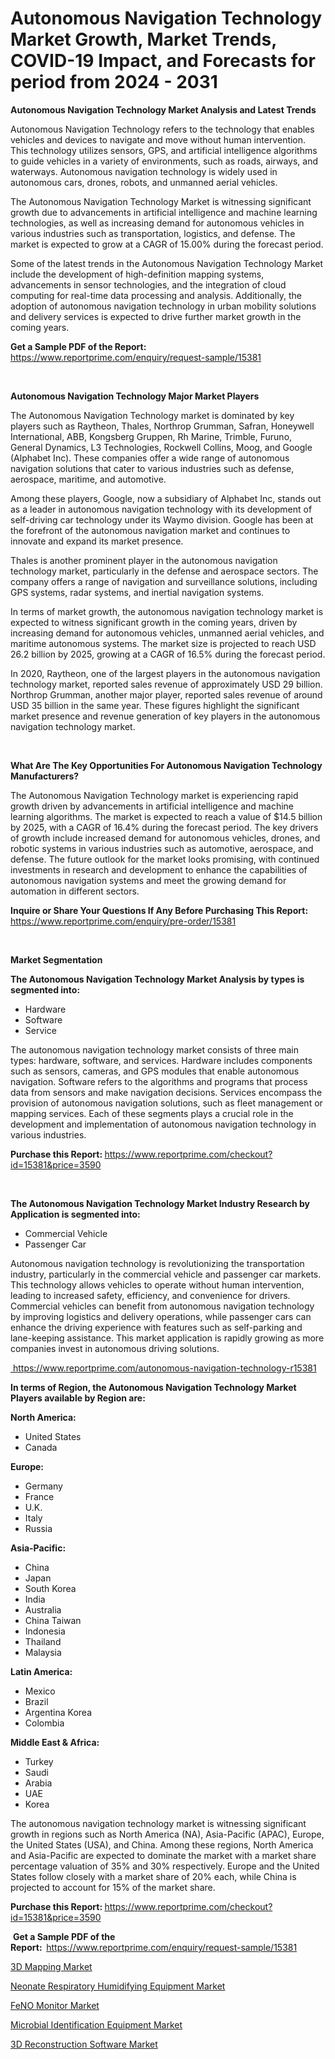 <p><h1>Autonomous Navigation Technology Market Growth, Market Trends, COVID-19 Impact, and Forecasts for period from 2024 - 2031</h1></p><p><strong>Autonomous Navigation Technology Market Analysis and Latest Trends</strong></p>
<p><p>Autonomous Navigation Technology refers to the technology that enables vehicles and devices to navigate and move without human intervention. This technology utilizes sensors, GPS, and artificial intelligence algorithms to guide vehicles in a variety of environments, such as roads, airways, and waterways. Autonomous navigation technology is widely used in autonomous cars, drones, robots, and unmanned aerial vehicles.</p><p>The Autonomous Navigation Technology Market is witnessing significant growth due to advancements in artificial intelligence and machine learning technologies, as well as increasing demand for autonomous vehicles in various industries such as transportation, logistics, and defense. The market is expected to grow at a CAGR of 15.00% during the forecast period.</p><p>Some of the latest trends in the Autonomous Navigation Technology Market include the development of high-definition mapping systems, advancements in sensor technologies, and the integration of cloud computing for real-time data processing and analysis. Additionally, the adoption of autonomous navigation technology in urban mobility solutions and delivery services is expected to drive further market growth in the coming years.</p></p>
<p><strong>Get a Sample PDF of the Report:&nbsp;</strong> <a href="https://www.reportprime.com/enquiry/request-sample/15381">https://www.reportprime.com/enquiry/request-sample/15381</a></p>
<p>&nbsp;</p>
<p><strong>Autonomous Navigation Technology Major Market Players</strong></p>
<p><p>The Autonomous Navigation Technology market is dominated by key players such as Raytheon, Thales, Northrop Grumman, Safran, Honeywell International, ABB, Kongsberg Gruppen, Rh Marine, Trimble, Furuno, General Dynamics, L3 Technologies, Rockwell Collins, Moog, and Google (Alphabet Inc). These companies offer a wide range of autonomous navigation solutions that cater to various industries such as defense, aerospace, maritime, and automotive.</p><p>Among these players, Google, now a subsidiary of Alphabet Inc, stands out as a leader in autonomous navigation technology with its development of self-driving car technology under its Waymo division. Google has been at the forefront of the autonomous navigation market and continues to innovate and expand its market presence.</p><p>Thales is another prominent player in the autonomous navigation technology market, particularly in the defense and aerospace sectors. The company offers a range of navigation and surveillance solutions, including GPS systems, radar systems, and inertial navigation systems.</p><p>In terms of market growth, the autonomous navigation technology market is expected to witness significant growth in the coming years, driven by increasing demand for autonomous vehicles, unmanned aerial vehicles, and maritime autonomous systems. The market size is projected to reach USD 26.2 billion by 2025, growing at a CAGR of 16.5% during the forecast period.</p><p>In 2020, Raytheon, one of the largest players in the autonomous navigation technology market, reported sales revenue of approximately USD 29 billion. Northrop Grumman, another major player, reported sales revenue of around USD 35 billion in the same year. These figures highlight the significant market presence and revenue generation of key players in the autonomous navigation technology market.</p></p>
<p>&nbsp;</p>
<p><strong>What Are The Key Opportunities For Autonomous Navigation Technology Manufacturers?</strong></p>
<p><p>The Autonomous Navigation Technology market is experiencing rapid growth driven by advancements in artificial intelligence and machine learning algorithms. The market is expected to reach a value of $14.5 billion by 2025, with a CAGR of 16.4% during the forecast period. The key drivers of growth include increased demand for autonomous vehicles, drones, and robotic systems in various industries such as automotive, aerospace, and defense. The future outlook for the market looks promising, with continued investments in research and development to enhance the capabilities of autonomous navigation systems and meet the growing demand for automation in different sectors.</p></p>
<p><strong>Inquire or Share Your Questions If Any Before Purchasing This Report:</strong> <a href="https://www.reportprime.com/enquiry/pre-order/15381">https://www.reportprime.com/enquiry/pre-order/15381</a></p>
<p>&nbsp;</p>
<p><strong>Market Segmentation</strong></p>
<p><strong>The Autonomous Navigation Technology Market Analysis by types is segmented into:</strong></p>
<p><ul><li>Hardware</li><li>Software</li><li>Service</li></ul></p>
<p><p>The autonomous navigation technology market consists of three main types: hardware, software, and services. Hardware includes components such as sensors, cameras, and GPS modules that enable autonomous navigation. Software refers to the algorithms and programs that process data from sensors and make navigation decisions. Services encompass the provision of autonomous navigation solutions, such as fleet management or mapping services. Each of these segments plays a crucial role in the development and implementation of autonomous navigation technology in various industries.</p></p>
<p><strong>Purchase this Report:&nbsp;</strong><a href="https://www.reportprime.com/checkout?id=15381&price=3590">https://www.reportprime.com/checkout?id=15381&price=3590</a></p>
<p>&nbsp;</p>
<p><strong>The Autonomous Navigation Technology Market Industry Research by Application is segmented into:</strong></p>
<p><ul><li>Commercial Vehicle</li><li>Passenger Car</li></ul></p>
<p><p>Autonomous navigation technology is revolutionizing the transportation industry, particularly in the commercial vehicle and passenger car markets. This technology allows vehicles to operate without human intervention, leading to increased safety, efficiency, and convenience for drivers. Commercial vehicles can benefit from autonomous navigation technology by improving logistics and delivery operations, while passenger cars can enhance the driving experience with features such as self-parking and lane-keeping assistance. This market application is rapidly growing as more companies invest in autonomous driving solutions.</p></p>
<p><a href="https://www.reportprime.com/autonomous-navigation-technology-r15381">&nbsp;https://www.reportprime.com/autonomous-navigation-technology-r15381</a></p>
<p><strong>In terms of Region, the Autonomous Navigation Technology Market Players available by Region are:</strong></p>
<p>
    <p> <strong> North America: </strong>
        <ul>
            <li>United States</li>
            <li>Canada</li>
        </ul>
        </p> 
    <p> <strong> Europe: </strong>
        <ul>
            <li>Germany</li>
            <li>France</li>
            <li>U.K.</li>
            <li>Italy</li>
            <li>Russia</li>
        </ul>
        </p> 
    <p> <strong> Asia-Pacific: </strong>
        <ul>
            <li>China</li>
            <li>Japan</li>
            <li>South Korea</li>
            <li>India</li>
            <li>Australia</li>
            <li>China Taiwan</li>
            <li>Indonesia</li>
            <li>Thailand</li>
            <li>Malaysia</li>
        </ul>
        </p> 
    <p> <strong> Latin America: </strong>
        <ul>
            <li>Mexico</li>
            <li>Brazil</li>
            <li>Argentina Korea</li>
            <li>Colombia</li>
        </ul>
        </p> 
    <p> <strong> Middle East & Africa: </strong>
        <ul>
            <li>Turkey</li>
            <li>Saudi</li>
            <li>Arabia</li>
            <li>UAE</li>
            <li>Korea</li>
        </ul>
    </p>
    </p>
<p><p>The autonomous navigation technology market is witnessing significant growth in regions such as North America (NA), Asia-Pacific (APAC), Europe, the United States (USA), and China. Among these regions, North America and Asia-Pacific are expected to dominate the market with a market share percentage valuation of 35% and 30% respectively. Europe and the United States follow closely with a market share of 20% each, while China is projected to account for 15% of the market share.</p></p>
<p><strong>Purchase this Report: </strong><a href="https://www.reportprime.com/checkout?id=15381&price=3590">https://www.reportprime.com/checkout?id=15381&price=3590</a></p>
<p>&nbsp;<strong>Get a Sample PDF of the Report:&nbsp;&nbsp;</strong><a href="https://www.reportprime.com/enquiry/request-sample/15381">https://www.reportprime.com/enquiry/request-sample/15381</a></p>
<p><strong></strong></p>
<p><p><a href="https://github.com/dylanObrien626/Market-Research-Report-List-1/blob/main/3d-mapping-market.md">3D Mapping Market</a></p><p><a href="https://medium.com/@susanabraun1964/neonate-respiratory-humidifying-equipment-market-strategic-insights-product-evolution-and-market-31b457ff7d18">Neonate Respiratory Humidifying Equipment Market</a></p><p><a href="https://medium.com/@sharquayrhodes1927/navigating-the-feno-monitor-market-expert-analysis-and-market-forecast-for-period-from-2024-to-6b28dd5ac027">FeNO Monitor Market</a></p><p><a href="https://medium.com/@barbarakbess8920/exploring-microbial-identification-equipment-market-dynamics-global-trends-and-future-growth-b26facdc67c1">Microbial Identification Equipment Market</a></p><p><a href="https://github.com/qndifksd5/Market-Research-Report-List-1/blob/main/3d-reconstruction-software-market.md">3D Reconstruction Software Market</a></p></p>